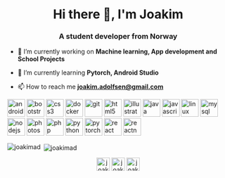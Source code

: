 <h1 align="center">Hi there 👋, I'm Joakim</h1>
<h3 align="center">A student developer from Norway</h3>

- 🔭 I’m currently working on **Machine learning, App development and School Projects**

- 🌱 I’m currently learning **Pytorch, Android Studio**

- 📫 How to reach me **joakim.adolfsen@gmail.com**

<p align="left"><img src="https://devicons.github.io/devicon/devicon.git/icons/android/android-original-wordmark.svg" alt="android" width="40" height="40"/> <img src="https://devicons.github.io/devicon/devicon.git/icons/bootstrap/bootstrap-plain.svg" alt="bootstrap" width="40" height="40"/> <img src="https://devicons.github.io/devicon/devicon.git/icons/css3/css3-original-wordmark.svg" alt="css3" width="40" height="40"/> <img src="https://devicons.github.io/devicon/devicon.git/icons/docker/docker-original-wordmark.svg" alt="docker" width="40" height="40"/> <img src="https://www.vectorlogo.zone/logos/git-scm/git-scm-icon.svg" alt="git" width="40" height="40"/> <img src="https://devicons.github.io/devicon/devicon.git/icons/html5/html5-original-wordmark.svg" alt="html5" width="40" height="40"/> <img src="https://www.vectorlogo.zone/logos/adobe_illustrator/adobe_illustrator-icon.svg" alt="illustrator" width="40" height="40"/> <img src="https://devicons.github.io/devicon/devicon.git/icons/java/java-original-wordmark.svg" alt="java" width="40" height="40"/> <img src="https://devicons.github.io/devicon/devicon.git/icons/javascript/javascript-original.svg" alt="javascript" width="40" height="40"/> <img src="https://devicons.github.io/devicon/devicon.git/icons/linux/linux-original.svg" alt="linux" width="40" height="40"/> <img src="https://devicons.github.io/devicon/devicon.git/icons/mysql/mysql-original-wordmark.svg" alt="mysql" width="40" height="40"/> <img src="https://devicons.github.io/devicon/devicon.git/icons/nodejs/nodejs-original-wordmark.svg" alt="nodejs" width="40" height="40"/> <img src="https://devicons.github.io/devicon/devicon.git/icons/photoshop/photoshop-plain.svg" alt="photoshop" width="40" height="40"/> <img src="https://devicons.github.io/devicon/devicon.git/icons/php/php-original.svg" alt="php" width="40" height="40"/> <img src="https://devicons.github.io/devicon/devicon.git/icons/python/python-original.svg" alt="python" width="40" height="40"/> <img src="https://www.vectorlogo.zone/logos/pytorch/pytorch-icon.svg" alt="pytorch" width="40" height="40"/> <img src="https://devicons.github.io/devicon/devicon.git/icons/react/react-original-wordmark.svg" alt="react" width="40" height="40"/> <img src="https://reactnative.dev/img/header_logo.svg" alt="reactnative" width="40" height="40"/></p><p><img align="left" src="https://github-readme-stats.vercel.app/api/top-langs/?username=joakimad&layout=compact&hide=html" alt="joakimad" /></p>

<p>&nbsp;<img align="center" src="https://github-readme-stats.vercel.app/api?username=joakimad&show_icons=true" alt="joakimad" /></p>

<p align="center">
<a href="https://linkedin.com/in/joakim-adolfsen-4b97b51a0" target="blank"><img align="center" src="https://cdn.jsdelivr.net/npm/simple-icons@3.0.1/icons/linkedin.svg" alt="joakim-adolfsen-4b97b51a0" height="30" width="30" /></a>
<a href="https://dribbble.com/joakim adolfsen" target="blank"><img align="center" src="https://cdn.jsdelivr.net/npm/simple-icons@3.0.1/icons/dribbble.svg" alt="joakim adolfsen" height="30" width="30" /></a>
<a href="https://www.behance.net/joakim adolfsen" target="blank"><img align="center" src="https://cdn.jsdelivr.net/npm/simple-icons@3.0.1/icons/behance.svg" alt="joakim adolfsen" height="30" width="30" /></a>
</p>
